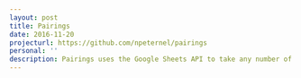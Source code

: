 ```yaml
---
layout: post
title: Pairings
date: 2016-11-20
projecturl: https://github.com/npeternel/pairings
personal: ''
description: Pairings uses the Google Sheets API to take any number of rankings from two distinct sets to create a stable pairing using the Stable Marriage Algorithm with Incomplete Lists.
---
```

